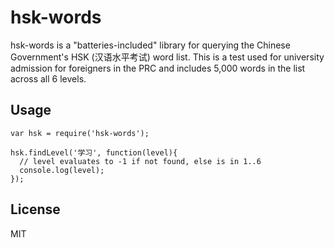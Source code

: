 # hsk-words

hsk-words is a "batteries-included" library for querying the Chinese Government's HSK (汉语水平考试) word list. This is a test used for university admission for foreigners in the PRC and includes 5,000 words in the list across all 6 levels.

## Usage

```
var hsk = require('hsk-words');

hsk.findLevel('学习', function(level){
  // level evaluates to -1 if not found, else is in 1..6
  console.log(level);
});

```

## License

MIT
